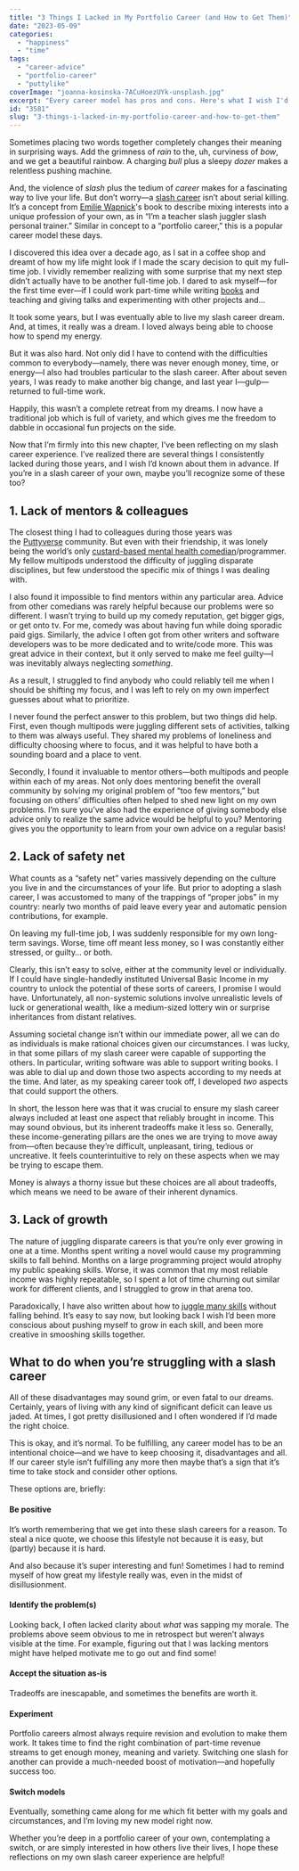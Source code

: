 ```yaml
---
title: "3 Things I Lacked in My Portfolio Career (and How to Get Them)"
date: "2023-05-09"
categories: 
  - "happiness"
  - "time"
tags: 
  - "career-advice"
  - "portfolio-career"
  - "puttylike"
coverImage: "joanna-kosinska-7ACuHoezUYk-unsplash.jpg"
excerpt: "Every career model has pros and cons. Here's what I wish I'd known about portfolio careers."
id: "3581"
slug: "3-things-i-lacked-in-my-portfolio-career-and-how-to-get-them"
---
```


Sometimes placing two words together completely changes their meaning in surprising ways. Add the grimness of _rain_ to the, uh, curviness of _bow_, and we get a beautiful rainbow. A charging _bull_ plus a sleepy _dozer_ makes a relentless pushing machine.

<!--more-->

And, the violence of _slash_ plus the tedium of _career_ makes for a fascinating way to live your life. But don’t worry—a [slash career](https://puttylike.com/how-to-be-proud-of-your-slash-career/) isn’t about serial killing. It’s a concept from [Emilie Wapnick](https://puttylike.com)'s book to describe mixing interests into a unique profession of your own, as in “I’m a teacher slash juggler slash personal trainer.” Similar in concept to a “portfolio career,” this is a popular career model these days.

I discovered this idea over a decade ago, as I sat in a coffee shop and dreamt of how my life might look if I made the scary decision to quit my full-time job. I vividly remember realizing with some surprise that my next step didn’t actually have to be another full-time job. I dared to ask myself—for the first time ever—if I could work part-time while writing [books](https://enhughesiasm.com/books) and teaching and giving talks and experimenting with other projects and…

It took some years, but I was eventually able to live my slash career dream. And, at times, it really was a dream. I loved always being able to choose how to spend my energy.

But it was also hard. Not only did I have to contend with the difficulties common to everybody—namely, there was never enough money, time, or energy—I also had troubles particular to the slash career. After about seven years, I was ready to make another big change, and last year I—gulp—returned to full-time work.

Happily, this wasn’t a complete retreat from my dreams. I now have a traditional job which is full of variety, and which gives me the freedom to dabble in occasional fun projects on the side.

Now that I’m firmly into this new chapter, I’ve been reflecting on my slash career experience. I’ve realized there are several things I consistently lacked during those years, and I wish I’d known about them in advance. If you’re in a slash career of your own, maybe you’ll recognize some of these too?

## 1\. Lack of mentors & colleagues

The closest thing I had to colleagues during those years was the [Puttyverse](https://theputtyverse.com/) community. But even with their friendship, it was lonely being the world’s only [custard-based mental health comedian](https://bit.ly/custardTED)/programmer. My fellow multipods understood the difficulty of juggling disparate disciplines, but few understood the specific mix of things I was dealing with. 

I also found it impossible to find mentors within any particular area. Advice from other comedians was rarely helpful because our problems were so different. I wasn’t trying to build up my comedy reputation, get bigger gigs, or get onto tv. For me, comedy was about having fun while doing sporadic paid gigs. Similarly, the advice I often got from other writers and software developers was to be more dedicated and to write/code more. This was great advice in their context, but it only served to make me feel guilty—I was inevitably always neglecting _something_.

As a result, I struggled to find anybody who could reliably tell me when I should be shifting my focus, and I was left to rely on my own imperfect guesses about what to prioritize.

I never found the perfect answer to this problem, but two things did help. First, even though multipods were juggling different sets of activities, talking to them was always useful. They shared my problems of loneliness and difficulty choosing where to focus, and it was helpful to have both a sounding board and a place to vent. 

Secondly, I found it invaluable to mentor others—both multipods and people within each of my areas. Not only does mentoring benefit the overall community by solving my original problem of “too few mentors,” but focusing on others’ difficulties often helped to shed new light on my own problems. I’m sure you’ve also had the experience of giving somebody else advice only to realize the same advice would be helpful to you? Mentoring gives you the opportunity to learn from your own advice on a regular basis!

## 2\. Lack of safety net

What counts as a “safety net” varies massively depending on the culture you live in and the circumstances of your life. But prior to adopting a slash career, I was accustomed to many of the trappings of “proper jobs” in my country: nearly two months of paid leave every year and automatic pension contributions, for example. 

On leaving my full-time job, I was suddenly responsible for my own long-term savings. Worse, time off meant less money, so I was constantly either stressed, or guilty… or both.

Clearly, this isn’t easy to solve, either at the community level or individually. If I could have single-handedly instituted Universal Basic Income in my country to unlock the potential of these sorts of careers, I promise I would have. Unfortunately, all non-systemic solutions involve unrealistic levels of luck or generational wealth, like a medium-sized lottery win or surprise inheritances from distant relatives.

Assuming societal change isn’t within our immediate power, all we can do as individuals is make rational choices given our circumstances. I was lucky, in that some pillars of my slash career were capable of supporting the others. In particular, writing software was able to support writing books. I was able to dial up and down those two aspects according to my needs at the time. And later, as my speaking career took off, I developed _two_ aspects that could support the others.

In short, the lesson here was that it was crucial to ensure my slash career always included at least one aspect that reliably brought in income. This may sound obvious, but its inherent tradeoffs make it less so. Generally, these income-generating pillars are the ones we are trying to move away from—often because they’re difficult, unpleasant, tiring, tedious or uncreative. It feels counterintuitive to rely on these aspects when we may be trying to escape them.

Money is always a thorny issue but these choices are all about tradeoffs, which means we need to be aware of their inherent dynamics.

## 3\. Lack of growth

The nature of juggling disparate careers is that you’re only ever growing in one at a time. Months spent writing a novel would cause my programming skills to fall behind. Months on a large programming project would atrophy my public speaking skills. Worse, it was common that my most reliable income was highly repeatable, so I spent a lot of time churning out similar work for different clients, and I struggled to grow in that arena too.

Paradoxically, I have also written about how to [juggle many skills](https://enhughesiasm.com/articles/use-it-or-lose-it-a-terrifying-concept/) without falling behind. It’s easy to say now, but looking back I wish I’d been more conscious about pushing myself to grow in each skill, and been more creative in smooshing skills together.

## What to do when you’re struggling with a slash career

All of these disadvantages may sound grim, or even fatal to our dreams. Certainly, years of living with any kind of significant deficit can leave us jaded. At times, I got pretty disillusioned and I often wondered if I’d made the right choice.

This is okay, and it’s normal. To be fulfilling, any career model has to be an intentional choice—and we have to keep choosing it, disadvantages and all. If our career style isn’t fulfilling any more then maybe that’s a sign that it’s time to take stock and consider other options.

These options are, briefly:

#### Be positive

It’s worth remembering that we get into these slash careers for a reason. To steal a nice quote, we choose this lifestyle not because it is easy, but (partly) because it is hard. 

And also because it’s super interesting and fun! Sometimes I had to remind myself of how great my lifestyle really was, even in the midst of disillusionment.

#### Identify the problem(s)

Looking back, I often lacked clarity about _what_ was sapping my morale. The problems above seem obvious to me in retrospect but weren’t always visible at the time. For example, figuring out that I was lacking mentors might have helped motivate me to go out and find some!

#### Accept the situation as-is

Tradeoffs are inescapable, and sometimes the benefits are worth it.

#### Experiment

Portfolio careers almost always require revision and evolution to make them work. It takes time to find the right combination of part-time revenue streams to get enough money, meaning and variety. Switching one slash for another can provide a much-needed boost of motivation—and hopefully success too.

#### Switch models

Eventually, something came along for me which fit better with my goals and circumstances, and I’m loving my new model right now.

Whether you’re deep in a portfolio career of your own, contemplating a switch, or are simply interested in how others live their lives, I hope these reflections on my own slash career experience are helpful!
